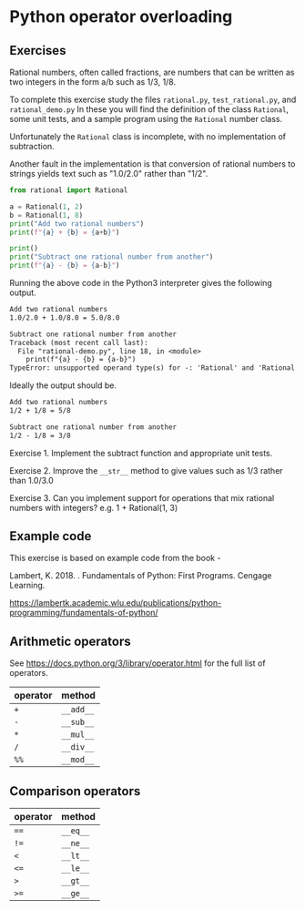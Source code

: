 # Python operator overloading

## Exercises

Rational numbers, often called fractions, are numbers that can be written as two integers in the form a/b such as 1/3, 1/8.

To complete this exercise study the files ```rational.py```, ```test_rational.py```, and ```rational_demo.py``` In these you will find the definition of the class ```Rational```, some unit tests, and a sample program using the ```Rational``` number class.

Unfortunately the ```Rational``` class is incomplete, with no implementation of subtraction.

Another fault in the implementation is that conversion of rational numbers to strings yields text such as "1.0/2.0" rather than "1/2".


```py
from rational import Rational

a = Rational(1, 2)
b = Rational(1, 8)
print("Add two rational numbers")
print(f"{a} + {b} = {a+b}")

print()
print("Subtract one rational number from another")
print(f"{a} - {b} = {a-b}")
```

Running the above code in the Python3 interpreter gives the following output.

```txt
Add two rational numbers
1.0/2.0 + 1.0/8.0 = 5.0/8.0

Subtract one rational number from another
Traceback (most recent call last):
  File "rational-demo.py", line 18, in <module>
    print(f"{a} - {b} = {a-b}")
TypeError: unsupported operand type(s) for -: 'Rational' and 'Rational'
```

Ideally the output should be.

```txt
Add two rational numbers
1/2 + 1/8 = 5/8

Subtract one rational number from another
1/2 - 1/8 = 3/8
```

Exercise 1. Implement the subtract function and appropriate unit tests.

Exercise 2. Improve the ```__str__``` method to give values such as 1/3 rather than 1.0/3.0

Exercise 3. Can you implement support for operations that mix rational numbers with integers? e.g. 1 + Rational(1, 3)


## Example code

This exercise is based on example code from the book -

Lambert, K. 2018. . Fundamentals of Python: First Programs. Cengage Learning.

<https://lambertk.academic.wlu.edu/publications/python-programming/fundamentals-of-python/>


## Arithmetic operators

See <https://docs.python.org/3/library/operator.html> for the full list of operators.

| operator | method |
| -------- | ------ |
| ```+``` |  ```__add__``` |
| ```-``` |  ```__sub__``` |
| ```*``` |  ```__mul__``` |
| ```/``` |  ```__div__``` |
| ```%%``` |  ```__mod__``` |

## Comparison operators

| operator | method |
| -------- | ------ |
| ```==``` | ```__eq__``` |
| ```!=``` | ```__ne__``` |
| ```<``` | ```__lt__``` |
| ```<=``` | ```__le__``` |
| ```>``` | ```__gt__``` |
| ```>=``` | ```__ge__``` |